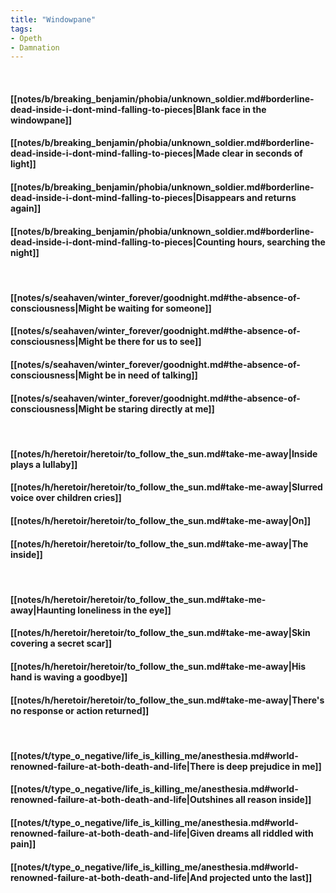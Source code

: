```yaml
---
title: "Windowpane"
tags:
- Opeth
- Damnation
---
```

&nbsp;
#### [[notes/b/breaking_benjamin/phobia/unknown_soldier.md#borderline-dead-inside-i-dont-mind-falling-to-pieces|Blank face in the windowpane]]
#### [[notes/b/breaking_benjamin/phobia/unknown_soldier.md#borderline-dead-inside-i-dont-mind-falling-to-pieces|Made clear in seconds of light]]
#### [[notes/b/breaking_benjamin/phobia/unknown_soldier.md#borderline-dead-inside-i-dont-mind-falling-to-pieces|Disappears and returns again]]
#### [[notes/b/breaking_benjamin/phobia/unknown_soldier.md#borderline-dead-inside-i-dont-mind-falling-to-pieces|Counting hours, searching the night]]
&nbsp;
#### [[notes/s/seahaven/winter_forever/goodnight.md#the-absence-of-consciousness|Might be waiting for someone]]
#### [[notes/s/seahaven/winter_forever/goodnight.md#the-absence-of-consciousness|Might be there for us to see]]
#### [[notes/s/seahaven/winter_forever/goodnight.md#the-absence-of-consciousness|Might be in need of talking]]
#### [[notes/s/seahaven/winter_forever/goodnight.md#the-absence-of-consciousness|Might be staring directly at me]]
&nbsp;
#### [[notes/h/heretoir/heretoir/to_follow_the_sun.md#take-me-away|Inside plays a lullaby]]
#### [[notes/h/heretoir/heretoir/to_follow_the_sun.md#take-me-away|Slurred voice over children cries]]
#### [[notes/h/heretoir/heretoir/to_follow_the_sun.md#take-me-away|On]]
#### [[notes/h/heretoir/heretoir/to_follow_the_sun.md#take-me-away|The inside]]
&nbsp;
#### [[notes/h/heretoir/heretoir/to_follow_the_sun.md#take-me-away|Haunting loneliness in the eye]]
#### [[notes/h/heretoir/heretoir/to_follow_the_sun.md#take-me-away|Skin covering a secret scar]]
#### [[notes/h/heretoir/heretoir/to_follow_the_sun.md#take-me-away|His hand is waving a goodbye]]
#### [[notes/h/heretoir/heretoir/to_follow_the_sun.md#take-me-away|There's no response or action returned]]
&nbsp;
#### [[notes/t/type_o_negative/life_is_killing_me/anesthesia.md#world-renowned-failure-at-both-death-and-life|There is deep prejudice in me]]
#### [[notes/t/type_o_negative/life_is_killing_me/anesthesia.md#world-renowned-failure-at-both-death-and-life|Outshines all reason inside]]
#### [[notes/t/type_o_negative/life_is_killing_me/anesthesia.md#world-renowned-failure-at-both-death-and-life|Given dreams all riddled with pain]]
#### [[notes/t/type_o_negative/life_is_killing_me/anesthesia.md#world-renowned-failure-at-both-death-and-life|And projected unto the last]]
